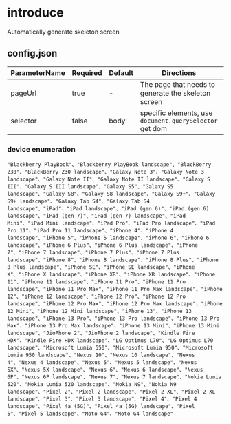 # introduce
Automatically generate skeleton screen

## config.json
| ParameterName | Required | Default |Directions | Example |
| --- | --- | --- | --- | --- |
| pageUrl | true | - | The page that needs to generate the skeleton screen | ```"pageUrl": "http://www.baidu.com"``` |
| selector | false | body | specific elements, use ```document.querySelector``` get dom | ```"selector": ".list-item"``` |
### device enumeration
```
"Blackberry PlayBook"、"Blackberry PlayBook landscape"、"BlackBerry Z30"、"BlackBerry Z30 landscape"、"Galaxy Note 3"、"Galaxy Note 3 landscape"、"Galaxy Note II"、"Galaxy Note II landscape"、"Galaxy S III"、"Galaxy S III landscape"、"Galaxy S5"、"Galaxy S5 landscape"、"Galaxy S8"、"Galaxy S8 landscape"、"Galaxy S9+"、"Galaxy S9+ landscape"、"Galaxy Tab S4"、"Galaxy Tab S4 landscape"、"iPad"、"iPad landscape"、"iPad (gen 6)"、"iPad (gen 6) landscape"、"iPad (gen 7)"、"iPad (gen 7) landscape"、"iPad Mini"、"iPad Mini landscape"、"iPad Pro"、"iPad Pro landscape"、"iPad Pro 11"、"iPad Pro 11 landscape"、"iPhone 4"、"iPhone 4 landscape"、"iPhone 5"、"iPhone 5 landscape"、"iPhone 6"、"iPhone 6 landscape"、"iPhone 6 Plus"、"iPhone 6 Plus landscape"、"iPhone 7"、"iPhone 7 landscape"、"iPhone 7 Plus"、"iPhone 7 Plus landscape"、"iPhone 8"、"iPhone 8 landscape"、"iPhone 8 Plus"、"iPhone 8 Plus landscape"、"iPhone SE"、"iPhone SE landscape"、"iPhone X"、"iPhone X landscape"、"iPhone XR"、"iPhone XR landscape"、"iPhone 11"、"iPhone 11 landscape"、"iPhone 11 Pro"、"iPhone 11 Pro landscape"、"iPhone 11 Pro Max"、"iPhone 11 Pro Max landscape"、"iPhone 12"、"iPhone 12 landscape"、"iPhone 12 Pro"、"iPhone 12 Pro landscape"、"iPhone 12 Pro Max"、"iPhone 12 Pro Max landscape"、"iPhone 12 Mini"、"iPhone 12 Mini landscape"、"iPhone 13"、"iPhone 13 landscape"、"iPhone 13 Pro"、"iPhone 13 Pro landscape"、"iPhone 13 Pro Max"、"iPhone 13 Pro Max landscape"、"iPhone 13 Mini"、"iPhone 13 Mini landscape"、"JioPhone 2"、"JioPhone 2 landscape"、"Kindle Fire HDX"、"Kindle Fire HDX landscape"、"LG Optimus L70"、"LG Optimus L70 landscape"、"Microsoft Lumia 550"、"Microsoft Lumia 950"、"Microsoft Lumia 950 landscape"、"Nexus 10"、"Nexus 10 landscape"、"Nexus 4"、"Nexus 4 landscape"、"Nexus 5"、"Nexus 5 landscape"、"Nexus 5X"、"Nexus 5X landscape"、"Nexus 6"、"Nexus 6 landscape"、"Nexus 6P"、"Nexus 6P landscape"、"Nexus 7"、"Nexus 7 landscape"、"Nokia Lumia 520"、"Nokia Lumia 520 landscape"、"Nokia N9"、"Nokia N9 landscape"、"Pixel 2"、"Pixel 2 landscape"、"Pixel 2 XL"、"Pixel 2 XL landscape"、"Pixel 3"、"Pixel 3 landscape"、"Pixel 4"、"Pixel 4 landscape"、"Pixel 4a (5G)"、"Pixel 4a (5G) landscape"、"Pixel 5"、"Pixel 5 landscape"、"Moto G4"、"Moto G4 landscape"
```